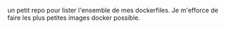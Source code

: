 un petit repo pour lister l'ensemble de mes dockerfiles. Je m'efforce de faire les plus petites images docker possible.
